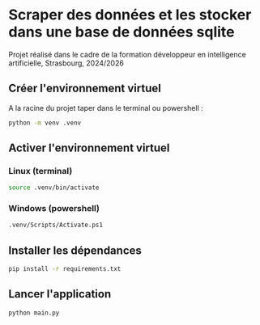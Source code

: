 # Scraper des données et les stocker dans une base de données sqlite
Projet réalisé dans le cadre de la formation développeur en intelligence artificielle, Strasbourg, 2024/2026

## Créer l'environnement virtuel
A la racine du projet taper dans le terminal ou powershell :
```bash
python -m venv .venv
```

## Activer l'environnement virtuel
### Linux (terminal)
```bash
source .venv/bin/activate
```
### Windows (powershell)
```bash
.venv/Scripts/Activate.ps1
```

## Installer les dépendances
```bash
pip install -r requirements.txt
```

## Lancer l'application
```bash
python main.py
```

